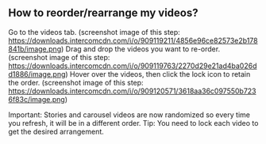 ## How to reorder/rearrange my videos?

Go to the videos tab. (screenshot image of this step: https://downloads.intercomcdn.com/i/o/909119211/4856e96ce82573e2b178841b/image.png)
Drag and drop the videos you want to re-order. (screenshot image of this step: https://downloads.intercomcdn.com/i/o/909119763/2270d29e21ad4ba026dd1886/image.png)
Hover over the videos, then click the lock icon to retain the order. (screenshot image of this step: https://downloads.intercomcdn.com/i/o/909120571/3618aa36c097550b7236f83c/image.png)

Important:
Stories and carousel videos are now randomized so every time you refresh, it will be in a different order.
​Tip: You need to lock each video to get the desired arrangement. 
